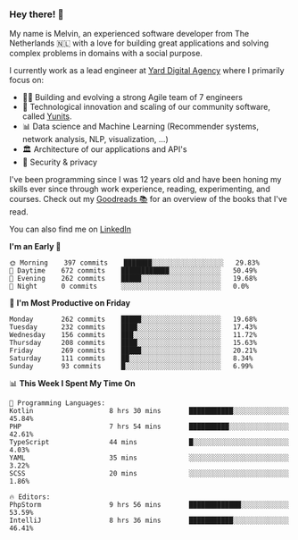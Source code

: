 ### Hey there! 👋

My name is Melvin, an experienced software developer from The Netherlands 🇳🇱 with a love for building great applications and solving complex problems in domains with a social purpose. 

I currently work as a lead engineer at [Yard Digital Agency](https://github.com/yardinternet) where I primarily focus on:

* 👏🏼 Building and evolving a strong Agile team of 7 engineers
* 🚀 Technological innovation and scaling of our community software, called [Yunits](https://www.yunits.com/).
* 📊 Data science and Machine Learning (Recommender systems, network analysis, NLP, visualization, ...)
* 🏛 Architecture of our applications and API's
* 🔐 Security & privacy

I've been programming since I was 12 years old and have been honing my skills ever since through work experience, reading, experimenting, and courses.
Check out my [Goodreads 📚](https://goodreads.com/melvinkoopmans) for an overview of the books that I've read. 

You can also find me on [LinkedIn](https://www.linkedin.com/in/melvinkoopmans)

<!--START_SECTION:waka-->
**I'm an Early 🐤** 

```text
🌞 Morning    397 commits    ███████░░░░░░░░░░░░░░░░░░   29.83% 
🌆 Daytime    672 commits    ████████████░░░░░░░░░░░░░   50.49% 
🌃 Evening    262 commits    █████░░░░░░░░░░░░░░░░░░░░   19.68% 
🌙 Night      0 commits      ░░░░░░░░░░░░░░░░░░░░░░░░░   0.0%

```
📅 **I'm Most Productive on Friday** 

```text
Monday       262 commits    █████░░░░░░░░░░░░░░░░░░░░   19.68% 
Tuesday      232 commits    ████░░░░░░░░░░░░░░░░░░░░░   17.43% 
Wednesday    156 commits    ███░░░░░░░░░░░░░░░░░░░░░░   11.72% 
Thursday     208 commits    ████░░░░░░░░░░░░░░░░░░░░░   15.63% 
Friday       269 commits    █████░░░░░░░░░░░░░░░░░░░░   20.21% 
Saturday     111 commits    ██░░░░░░░░░░░░░░░░░░░░░░░   8.34% 
Sunday       93 commits     █░░░░░░░░░░░░░░░░░░░░░░░░   6.99%

```


📊 **This Week I Spent My Time On** 

```text
💬 Programming Languages: 
Kotlin                   8 hrs 30 mins       ███████████░░░░░░░░░░░░░░   45.84% 
PHP                      7 hrs 54 mins       ██████████░░░░░░░░░░░░░░░   42.61% 
TypeScript               44 mins             █░░░░░░░░░░░░░░░░░░░░░░░░   4.03% 
YAML                     35 mins             ░░░░░░░░░░░░░░░░░░░░░░░░░   3.22% 
SCSS                     20 mins             ░░░░░░░░░░░░░░░░░░░░░░░░░   1.86%

🔥 Editors: 
PhpStorm                 9 hrs 56 mins       █████████████░░░░░░░░░░░░   53.59% 
IntelliJ                 8 hrs 36 mins       ███████████░░░░░░░░░░░░░░   46.41%

```


<!--END_SECTION:waka-->
